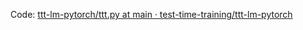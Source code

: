 Code: [ttt-lm-pytorch/ttt.py at main · test-time-training/ttt-lm-pytorch](https://github.com/test-time-training/ttt-lm-pytorch/blob/main/ttt.py)
## 